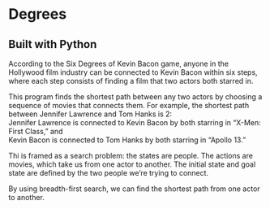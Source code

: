 # Degrees

## Built with Python 
According to the Six Degrees of Kevin Bacon game, anyone in the Hollywood film industry can be connected to Kevin Bacon within six steps, where each step consists of finding a film that two actors both starred in.

This program finds the shortest path between any two actors by choosing a sequence of movies that connects them. For example, the shortest path between Jennifer Lawrence and Tom Hanks is 2:<br />
Jennifer Lawrence is connected to Kevin Bacon by both starring in “X-Men: First Class,” and<br /> 
Kevin Bacon is connected to Tom Hanks by both starring in “Apollo 13.”<br />

Thi is framed as a search problem: the states are people. The actions are movies, which take us from one actor to another. The initial state and goal state are defined by the two people we’re trying to connect. 

By using breadth-first search, we can find the shortest path from one actor to another.

